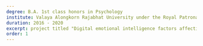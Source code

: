 ```yaml
---
degree: B.A. 1st class honors in Psychology
institute: Valaya Alongkorn Rajabhat University under the Royal Patronage, Thailand
duration: 2016 - 2020
excerpt: project titled "Digital emotional intelligence factors affecting cyberbullying and hate speech among university students".
order: 1
---
```

